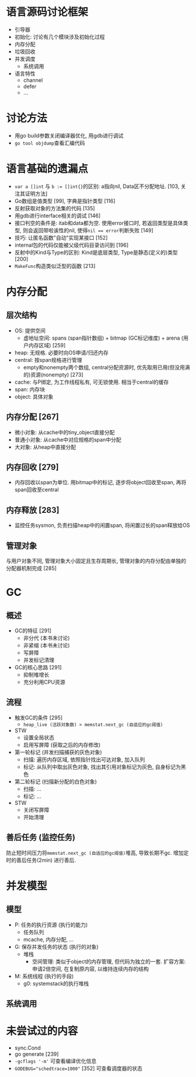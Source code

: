 # 语言源码讨论框架
- 引导器
- 初始化: 讨论有几个模块涉及初始化过程
- 内存分配
- 垃圾回收
- 并发调度
  - 系统调用
- 语言特性
  - channel
  - defer
  - ...

# 讨论方法
- 用go build参数关闭编译器优化, 用gdb进行调试
- `go tool objdump`查看汇编代码

# 语言基础的遗漏点
- `var a []int` 与 `b := []int{}`的区别: a指向nil, Data区不分配地址. [103, 关注其证明方法]
- Go数组是值类型 [99], 字典是指针类型 [116]
- 反射获取对象的方法集的代码 [135]
- 用gdb进行interface相关的调试 [146]
- 接口判空的条件是: itab和data都为空. 使用error接口时, 若返回类型是具体类型, 则会返回带啦诶性的nil, 使得`nil == error`判断失败 [149]
- 技巧: 让匿名函数"自动"实现某接口 [152]
- internal包的代码仅能被父级代码目录访问到 [196]
- 反射中的Kind与Type的区别: Kind是底层类型, Type是静态(定义的)类型 [200]
- `MakeFunc`构造类似泛型的函数 [213]

# 内存分配

## 层次结构

- OS: 提供空间
  - 虚地址空间: spans (span指针数组) + bitmap (GC标记维度) + arena (用户内存区域) [259]
- heap: 无规格. 必要时向OS申请/归还内存
- central: 按span规格进行管理
  - empty和nonempty两个数组, central分配资源时, 优先取用已用(但没用满的)资源(nonempty) [273]
- cache: 与P绑定, 为工作线程私有, 可无锁使用. 相当于central的缓存
- span: 内存块
- object: 具体对象

## 内存分配 [267]
- 微小对象: 从cache中的tiny_object直接分配
- 普通小对象: 从cache中对应规格的span中分配
- 大对象: 从heap中直接分配

## 内存回收 [279]
- 内存回收以span为单位. 用bitmap中的标记, 逐步将object回收至span, 再将span回收至central 

## 内存释放 [283]
- 监控任务sysmon, 负责扫描heap中的闲置span, 将闲置过长的span释放给OS

## 管理对象
与用户对象不同, 管理对象大小固定且生存周期长, 管理对象的内存分配由单独的分配器机制完成 [285]

# GC

## 概述
- GC的特征 [291]
  - 非分代 (本书未讨论)
  - 非紧缩 (本书未讨论)
  - 写屏障
  - 并发标记清理
- GC的核心思路 [291]
  - 抑制堆增长
  - 充分利用CPU资源
  
## 流程
- 触发GC的条件 [295]
  - `heap_live (活跃对象数) > memstat.next_gc (自适应的gc阈值)` 
- STW
  - 设置全局状态
  - 启用写屏障 (获取之后的内存修改)
- 第一轮标记 (并发扫描捕获的灰色对象)
  - 扫描: 遍历内存区域, 依照指针找出可达对象, 加入队列
  - 标记: 从队列中取出灰色对象, 找出其引用对象标记为灰色, 自身标记为黑色
- 第二轮标记 (扫描新分配的白色对象)
  - 扫描: ...
  - 标记: ...
- STW
  - 关闭写屏障
  - 开始清理
  
## 善后任务 (监控任务)
防止短时间压力将`memstat.next_gc (自适应的gc阈值)`堆高, 导致长期不gc. 增加定时的善后任务(2min) 进行善后.

# 并发模型
## 模型
- P: 任务的执行资源 (执行的能力)
  - 任务队列
  - mcache, 内存分配, ...
- G: 保存并发任务的状态 (执行的对象)
  - 堆栈
    - 空间管理: 类似于object的内存管理, 但代码为独立的一套. 扩容方案: 申请2倍空间, 在复制原内容, 以维持连续内存的结构
- M: 系统线程 (执行的手段)
  - g0: systemstack的执行堆栈

## 系统调用
  
# 未尝试过的内容
- sync.Cond
- go generate \[239]
- `-gcflags '-m'` 可查看编译优化信息
- `GODEBUG="schedtrace=1000"` \[352] 可查看调度器的状态
